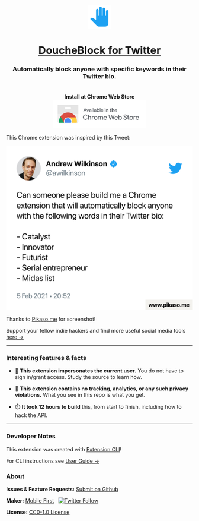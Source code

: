 <p align="center">
  <a href="https://chrome.google.com/webstore/detail/eeledoologbepiegnccedjigjkblhmhi">
    <img alt="DoucheBlock for Twitter" 
    src="https://raw.githubusercontent.com/MobileFirstLLC/doucheblock/master/assets/img/128x128.png" width="64" />
  </a>
</p>
<h1 align="center">
  <a href="https://chrome.google.com/webstore/detail/eeledoologbepiegnccedjigjkblhmhi">DoucheBlock for Twitter</a>
</h1>

<h3 align="center">
  Automatically block anyone with specific keywords in their Twitter bio.<br/><br/>
</h3>

<p align="center">
<strong>Install at Chrome Web Store</strong><br/>
<a href="https://chrome.google.com/webstore/detail/eeledoologbepiegnccedjigjkblhmhi">
<img alt="install at chrome web store" width="250" 
src="https://raw.githubusercontent.com/MobileFirstLLC/shortcuts-for-chrome/master/.github/badge.png"/>
</a>
</p>

This Chrome extension was inspired by this Tweet:

<p align="center">
<img alt="screenshot" src="https://raw.githubusercontent.com/MobileFirstLLC/doucheblock/master/.github/screenshot.png"/>
</p>

Thanks to [Pikaso.me](https://pikaso.me/) for screenshot! 

Support your fellow indie hackers and find more useful social media tools [here &rarr;](https://github.com/MobileFirstLLC/social-media-hacker-list)

* * *

### Interesting features & facts

- 🤯 **This extension impersonates the current user.** You do not have to sign in/grant access.
Study the source to learn how.

- 🙈 **This extension contains no tracking, analytics, or any such privacy violations.** What you see in  this repo is what you get.

- ⏱️ **It took 12 hours to build** this, from start to finish, including how to hack the API.

* * *

### Developer Notes 

This extension was created with [Extension CLI](https://oss.mobilefirst.me/extension-cli/)!

For CLI instructions see [User Guide &rarr;](https://oss.mobilefirst.me/extension-cli/)

### About

**Issues & Feature Requests:** [Submit on Github](https://github.com/MobileFirstLLC/doucheblock/issues/new/choose)

**Maker:** [Mobile First](https://mobilefirst.me)  &nbsp;  [![Twitter Follow](https://img.shields.io/twitter/follow/mobilefirstllc?label=follow&style=social)](https://twitter.com/intent/follow?screen_name=mobilefirstllc&tw_p=followbutton)

**License:** [CC0-1.0 License](https://github.com/MobileFirstLLC/doucheblock/blob/master/LICENSE)
